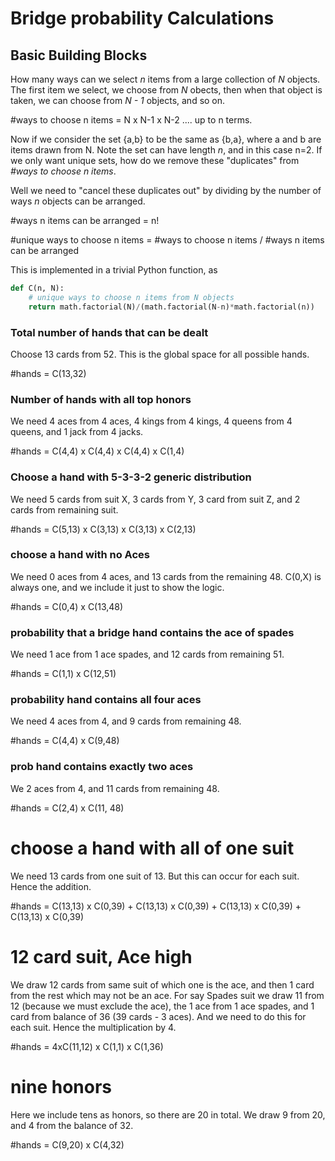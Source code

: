 # Bridge probability Calculations

## Basic Building Blocks

How many ways can we select *n* items from a large collection of *N* objects. The first item we select, we choose from *N* obects, then when that object is taken, we can choose from *N - 1* objects, and so on.

\#ways to choose n items = N x N-1 x N-2 .... up to n terms.

Now if we consider the set {a,b} to be the same as {b,a}, where a and b are items drawn from N. Note the set can have length *n*, and in this case n=2. If we only want unique sets, how do we remove these "duplicates" from *#ways to choose n items*.

Well we need to "cancel these duplicates out" by dividing by the number of ways *n* objects can be arranged.

\#ways n items can be arranged = n!

\#unique ways to choose n items = \#ways to choose n items / \#ways n items can be arranged  

This is implemented in a trivial Python function, as

```Python
def C(n, N):
    # unique ways to choose n items from N objects
    return math.factorial(N)/(math.factorial(N-n)*math.factorial(n))
```

### Total number of hands that can be dealt

Choose 13 cards from 52. This is the global space for all possible hands.  

\#hands = C(13,32)

### Number of hands with all top honors

We need 4 aces from 4 aces, 4 kings from 4 kings, 4 queens from 4 queens, and 1 jack from 4 jacks.

\#hands = C(4,4) x C(4,4) x C(4,4) x C(1,4)

### Choose a hand with 5-3-3-2 generic distribution

We need 5 cards from suit X, 3 cards from Y, 3 card from suit Z, and 2 cards from remaining suit.

\#hands =  C(5,13) x C(3,13) x C(3,13) x C(2,13)

### choose a hand with no Aces

We need 0 aces from 4 aces, and 13 cards from the remaining 48. C(0,X) is always one, and we include it just to show the logic.

\#hands = C(0,4) x C(13,48)

### probability that a bridge hand contains the ace of spades

We need 1 ace from 1 ace spades, and 12 cards from remaining 51.

\#hands = C(1,1) x C(12,51)

### probability hand contains all four aces

We need 4 aces from 4, and 9 cards from remaining 48.

\#hands = C(4,4) x C(9,48)

### prob hand contains exactly two  aces

We 2 aces from 4, and 11 cards from remaining 48.

\#hands = C(2,4) x C(11, 48)

# choose a hand with all of one suit

We need 13 cards from one suit of 13. But this can occur for each suit. Hence the addition.

\#hands = C(13,13) x C(0,39) + C(13,13) x C(0,39) + C(13,13) x C(0,39) + C(13,13) x C(0,39)

# 12 card suit, Ace high

We draw 12 cards from same suit of which one is the ace, and then 1 card from the rest which may not be an ace.
For say Spades suit we draw 11 from 12 (because we must exclude the ace), the 1 ace from 1 ace spades, and 1 card from balance of 36 (39 cards - 3 aces). And we need to do this for each suit. Hence the multiplication by 4.

\#hands = 4xC(11,12) x C(1,1) x C(1,36)

# nine honors

Here we include tens as honors, so there are 20 in total. We draw 9 from 20, and 4 from the balance of 32.

\#hands = C(9,20) x C(4,32)
